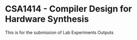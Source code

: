 # CSA1414 - Compiler Design for Hardware Synthesis
This is for the submission of Lab Experiments Outputs
